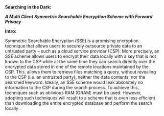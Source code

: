 **Searching in the Dark:** 

***A Multi Client Symmetric Searchable Encryption Scheme with Forward Privacy***

**Intro:**

Symmetric Searchable Encryption (SSE) is a
promising encryption technique that allows users to
securely outsource private data to an untrusted party
– such as a cloud service provider (CSP). More
precisely, an SSE scheme allows users to encrypt
their data locally with a key that is not known to
the CSP while at the same time they can search
directly over the encrypted data stored in one of
the remote locations maintained by the CSP. This,
allows them to retrieve files matching a query, without
revealing to the CSP (i.e. an untrusted party), neither
the data contents, nor the searched keyword. Ideally,
an SSE scheme would leak absolutely no information
to the CSP during the search process. To achieve
this, techniques such as oblivious RAM (ORAM)
must be used. However, adopting such techniques
will result to a scheme that is even less efficient
than downloading the entire encrypted database and
perform the search locally .
